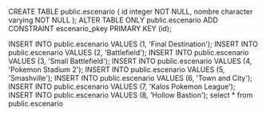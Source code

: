 
CREATE TABLE public.escenario (
    id integer NOT NULL,
    nombre character varying NOT NULL
);
ALTER TABLE ONLY public.escenario
    ADD CONSTRAINT escenario_pkey PRIMARY KEY (id);

INSERT INTO public.escenario VALUES (1, 'Final Destination');
INSERT INTO public.escenario VALUES (2, 'Battlefield');
INSERT INTO public.escenario VALUES (3, 'Small Battlefield');
INSERT INTO public.escenario VALUES (4, 'Pokemon Stadium 2');
INSERT INTO public.escenario VALUES (5, 'Smashville');
INSERT INTO public.escenario VALUES (6, 'Town and City');
INSERT INTO public.escenario VALUES (7, 'Kalos Pokemon League');
INSERT INTO public.escenario VALUES (8, 'Hollow Bastion');
select * from public.escenario


